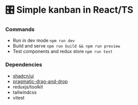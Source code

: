 # 🎛️ Simple kanban in React/TS


### Commands
- Run in dev mode `npm run dev`
- Build and serve `npm run build && npm run preview`
- Test components and redux store `npm run test`

### Dependencies
- [shadcn/ui](https://github.com/shadcn-ui/ui)
- [pragmatic-drag-and-drop](https://github.com/atlassian/pragmatic-drag-and-drop)
- reduxjs/toolkit
- tailwindcss
- vitest


